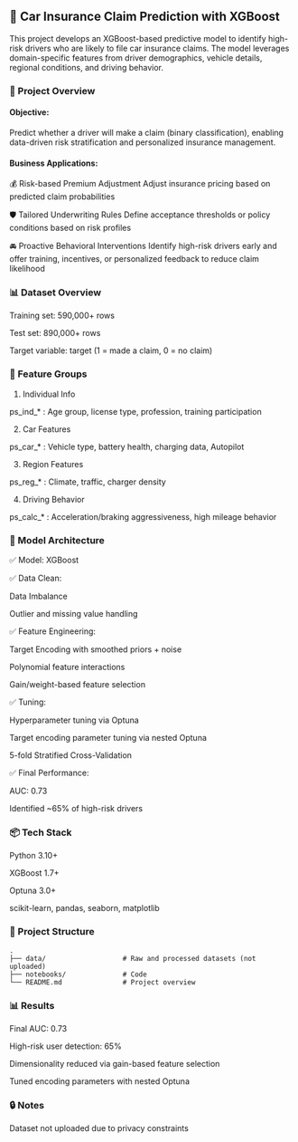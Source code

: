 ## 🚗 Car Insurance Claim Prediction with XGBoost

This project develops an XGBoost-based predictive model to identify high-risk drivers who are likely to file car insurance claims. The model leverages domain-specific features from driver demographics, vehicle details, regional conditions, and driving behavior.

### 🌟 Project Overview

#### Objective:

Predict whether a driver will make a claim (binary classification), enabling data-driven risk stratification and personalized insurance management.

#### Business Applications:

💰 Risk-based Premium Adjustment
Adjust insurance pricing based on predicted claim probabilities

🛡️ Tailored Underwriting Rules
Define acceptance thresholds or policy conditions based on risk profiles

🚘 Proactive Behavioral Interventions
Identify high-risk drivers early and offer training, incentives, or personalized feedback to reduce claim likelihood


### 📊 Dataset Overview

Training set: 590,000+ rows

Test set: 890,000+ rows

Target variable: target (1 = made a claim, 0 = no claim)

### 🧩 Feature Groups

1. Individual Info

ps_ind_* : Age group, license type, profession, training participation

2. Car Features

ps_car_* : Vehicle type, battery health, charging data, Autopilot

3. Region Features

ps_reg_* : Climate, traffic, charger density

4. Driving Behavior

ps_calc_* : Acceleration/braking aggressiveness, high mileage behavior

### 🧠 Model Architecture

✅ Model: XGBoost

✅ Data Clean:

Data Imbalance

Outlier and missing value handling

✅ Feature Engineering:

Target Encoding with smoothed priors + noise

Polynomial feature interactions

Gain/weight-based feature selection

✅ Tuning:

Hyperparameter tuning via Optuna

Target encoding parameter tuning via nested Optuna

5-fold Stratified Cross-Validation

✅ Final Performance:

AUC: 0.73

Identified ~65% of high-risk drivers

### 📦 Tech Stack

Python 3.10+

XGBoost 1.7+

Optuna 3.0+

scikit-learn, pandas, seaborn, matplotlib

### 📁 Project Structure
```
.
├── data/                   # Raw and processed datasets (not uploaded)
├── notebooks/              # Code
└── README.md               # Project overview
```

### 📊 Results

Final AUC: 0.73

High-risk user detection: 65%

Dimensionality reduced via gain-based feature selection

Tuned encoding parameters with nested Optuna


### 🔒 Notes

Dataset not uploaded due to privacy constraints
